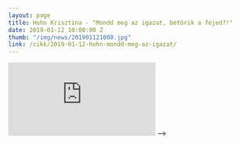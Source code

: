 ```yaml
---
layout: page
title: Hohn Krisztina - "Mondd meg az igazat, betörik a fejed?!"
date: 2019-01-12 10:00:00 Z
thumb: "/img/news/201901121000.jpg"
link: /cikk/2019-01-12-hohn-mondd-meg-az-igazat/
---
```

<div class="container-yt">
  <iframe class="responsive-iframe-yt" src="https://www.youtube.com/embed/u-Z4bLRN4jc" frameborder="0" allowfullscreen>><iframe>
</div>
<!-- <iframe width="770" height="433" src="https://www.youtube.com/embed/u-Z4bLRN4jc" frameborder="0" allowfullscreen></iframe> -->